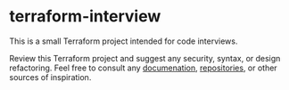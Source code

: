 # terraform-interview

This is a small Terraform project intended for code interviews.

Review this Terraform project and suggest any security, syntax, or design refactoring. Feel free to consult any [documenation](https://registry.terraform.io/providers/hashicorp/aws/latest/docs), [repositories](https://registry.terraform.io/), or other sources of inspiration.
